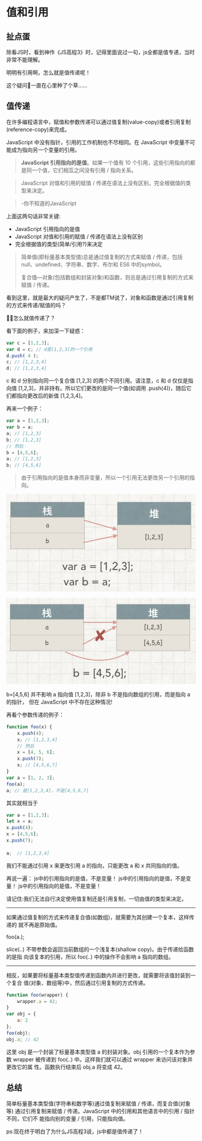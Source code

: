 # 值和引用

## 扯点蛋
除看JS时，看到神作《JS高程3》时，记得里面说过一句，js全都是值专递，当时非常不能理解。

明明有引用啊，怎么就是值传递呢！

这个疑问🤔️一直在心里种了个草......

## 值传递

在许多编程语言中，赋值和参数传递可以通过值复制(value-copy)或者引用复制 (reference-copy)来完成。

JavaScript 中没有指针，引用的工作机制也不尽相同。在 JavaScript 中变量不可能成为指向另一个变量的引用。

> **JavaScript 引用指向的是值**。如果一个值有 10 个引用，这些引用指向的都是同一个值，它们相互之间没有引用 / 指向关系。

> JavaScript 对值和引用的赋值 / 传递在语法上没有区别，完全根据值的类型来决定。

> -你不知道的JavaScript

上面这两句话非常关键:

* JavaScript 引用指向的是值
* JavaScript 对值和引用的赋值 / 传递在语法上没有区别
* 完全根据值的类型(简单/引用?)来决定

>简单值(即标量基本类型值)总是通过值复制的方式来赋值 / 传递，包括 null、undefined、字符串、数字、布尔和 ES6 中的symbol。
>
>复合值—对象(包括数组和封装对象)和函数，则总是通过引用复制的方式来赋值 / 传递。

看到这里，就是最大的疑问产生了，不是都TM说了，对象和函数是通过引用复制的方式来传递/赋值的吗？

🤯🤯怎么就值传递了？

看下面的例子，来加深一下疑惑：

```js
var c = [1,2,3];
var d = c; // d是[1,2,3]的一个引用 
d.push( 4 );
c; // [1,2,3,4]
d; // [1,2,3,4]
```

c 和 d 分别指向同一个复合值 [1,2,3] 的两个不同引用。请注意，c 和 d 仅仅是指向值 [1,2,3]，并非持有。所以它们更改的是同一个值(如调用 .push(4))，随后它们都指向更改后的新值 [1,2,3,4]。

再来一个例子：

```js
var a = [1,2,3];
var b = a;
a; // [1,2,3]
b; // [1,2,3]
// 然后
b = [4,5,6]; 
a; // [1,2,3] 
b; // [4,5,6]
```

>由于引用指向的是值本身而非变量，所以一个引用无法更改另一个引用的指向。

![](media/15216174539189/15216196011828.jpg)

![](media/15216174539189/15216197578565.jpg)

b=[4,5,6] 并不影响 a 指向值 [1,2,3]，除非 b 不是指向数组的引用，而是指向 a 的指针， 但在 JavaScript 中不存在这种情况!

再看个参数传递的例子：

```js
function foo(x) {
    x.push(4);
    x; // [1,2,3,4]
    // 然后
    x = [4, 5, 6];
    x.push(7);
    x; // [4,5,6,7]
}
var a = [1, 2, 3];
foo(a);
a; // 是[1,2,3,4]，不是[4,5,6,7]
```

其实就相当于

```js
var a = [1,2,3];
let x = a;
x.push(4);
x = [4,5,6];
x.push(7);

a;  // [1,2,3,4]
```

我们不能通过引用 x 来更改引用 a 的指向，只能更改 a 和 x 共同指向的值。

再说一遍：
js中的引用指向的是值，不是变量！
js中的引用指向的是值，不是变量！
js中的引用指向的是值，不是变量！

请记住:我们无法自行决定使用值复制还是引用复制，一切由值的类型来决定。

---

如果通过值复制的方式来传递复合值(如数组)，就需要为其创建一个复本，这样传递的 就不再是原始值。

foo(a.);

slice(..) 不带参数会返回当前数组的一个浅复本(shallow copy)。由于传递给函数的是指
向该复本的引用，所以 foo(..) 中的操作不会影响 a 指向的数组。

---

相反，如果要将标量基本类型值传递到函数内并进行更改，就需要将该值封装到一个复合
值(对象、数组等)中，然后通过引用复制的方式传递。

```js
function foo(wrapper) {
    wrapper.a = 42;
}
var obj = {
    a: 2
};
foo(obj);
obj.a; // 42
```

这里 obj 是一个封装了标量基本类型值 a 的封装对象。obj 引用的一个复本作为参数 wrapper 被传递到 foo(..) 中。这样我们就可以通过 wrapper 来访问该对象并更改它的属 性。函数执行结束后 obj.a 将变成 42。

## 总结

简单标量基本类型值(字符串和数字等)通过值复制来赋值 / 传递，而复合值(对象等) 通过引用复制来赋值 / 传递。JavaScript 中的引用和其他语言中的引用 / 指针不同，它们不 能指向别的变量 / 引用，只能指向值。

ps:现在终于明白了为什么JS高程3说，js中都是值传递了！


